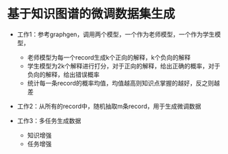 # 基于知识图谱的微调数据集生成

* 工作1：参考graphgen，调用两个模型，一个作为老师模型，一个作为学生模型，
  * 老师模型为每一个record生成k个正向的解释，k个负向的解释
  * 学生模型为2k个解释进行打分，对于正向的解释，给出正确的概率，对于负向的解释，给出错误概率
  * 统计每一条record的概率均值，均值越高则知识点掌握的越好，反之则越差

* 工作2：从所有的record中，随机抽取m条record，用于生成微调数据

* 工作3：多任务生成数据
  * 知识增强
  * 任务增强